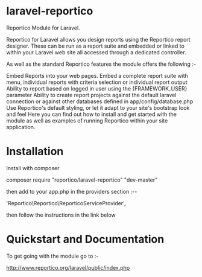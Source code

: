 laravel-reportico
=================

Reportico Module for Laravel.

Reportico for Laravel allows you design reports using the Reportico report designer. These can be run as a report suite and embedded or linked to within your Laravel web site all accessed through a dedicated controller.

As well as the standard Reportico features the module offers the following :-

Embed Reports into your web pages. Embed a complete report suite with menu, individual reports with criteria selection or individual report output
Ability to report based on logged in user using the {FRAMEWORK_USER} parameter
Ability to create report projects against the default laravel connection or against other databases defined in app/config/database.php
Use Reportico's default styling, or let it adapt to your site's bootstrap look and feel
Here you can find out how to install and get started with the module as well as examples of running Reportico within your site application.

Installation
============

Install with composer 

composer require "reportico/laravel-reportico"  "dev-master" 

then add to your app.php in the providers section :--

'Reportico\Reportico\ReporticoServiceProvider',

then follow the instructions in the link below

Quickstart and Documentation
============================

To get going with the module go to :-

http://www.reportico.org/laravel/public/index.php
